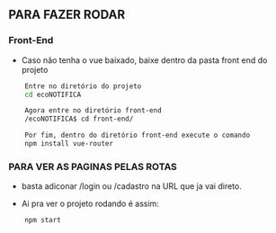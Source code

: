 ## PARA FAZER RODAR

### Front-End

- Caso não tenha o vue baixado, baixe dentro da pasta front end do projeto
```bash
    Entre no diretório do projeto
    cd ecoNOTIFICA

    Agora entre no diretório front-end
    /ecoNOTIFICA$ cd front-end/

    Por fim, dentro do diretório front-end execute o comando
    npm install vue-router
```

### PARA VER AS PAGINAS PELAS ROTAS
- basta adiconar /login ou /cadastro na URL que ja vai direto.

- Ai pra ver o projeto rodando é assim:
```bash
    npm start
```
